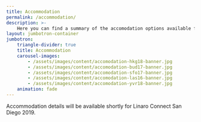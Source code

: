 ```yaml
---
title: Accommodation
permalink: /accommodation/
description: >-
    Here you can find a summary of the accomodation options available for the upcoming Linaro Connect event.
layout: jumbotron-container
jumbotron:
    triangle-divider: true
    title: Accommodation
    carousel-images:
        - /assets/images/content/accomodation-hkg18-banner.jpg
        - /assets/images/content/accomodation-bud17-banner.jpg
        - /assets/images/content/accomodation-sfo17-banner.jpg
        - /assets/images/content/accomodation-las16-banner.jpg
        - /assets/images/content/accomodation-yvr18-banner.jpg
    animation: fade
---
```

Accommodation details will be available shortly for Linaro Connect San Diego 2019.